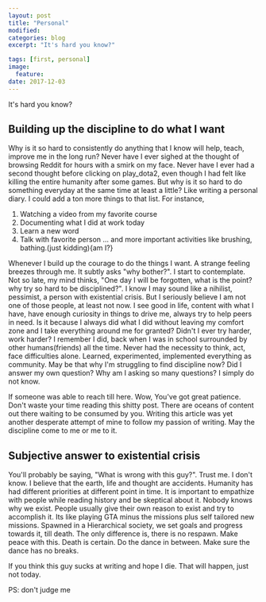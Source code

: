 ```yaml
---
layout: post
title: "Personal"
modified:
categories: blog
excerpt: "It's hard you know?"

tags: [first, personal]
image:
  feature:
date: 2017-12-03
---
```

It's hard you know?
## Building up the discipline to do what I want
Why is it so hard to consistently do anything that I know will help, teach, improve me in the long run? Never have I ever sighed at the thought of browsing Reddit for hours with a smirk on my face. Never have I ever had a second thought before clicking on play_dota2, even though I had felt like killing the entire humanity after some games. But why is it so hard to do something everyday at the same time at least a little? Like writing a personal diary. I could add a ton more things to that list. For instance,
1. Watching a video from my favorite course
2. Documenting what I did at work today
3. Learn a new word
4. Talk with favorite person
... and more important activities like brushing, bathing.(just kidding){am I?}

Whenever I build up the courage to do the things I want. A strange feeling breezes through me. It subtly asks "why bother?". I start to contemplate. Not so late, my mind thinks, "One day I will be forgotten, what is the point? why try so hard to be disciplined?". I know I may sound like a nihilist, pessimist, a person with existential crisis. But I seriously believe I am not one of those people, at least not now. I see good in life, content with what I have, have enough curiosity in things to drive me, always try to help peers in need. Is it because I always did what I did without leaving my comfort zone and I take everything around me for granted? Didn't I ever try harder, work harder? I remember I did, back when I was in school surrounded by other humans(friends) all the time. Never had the necessity to think, act, face difficulties alone.
Learned, experimented, implemented everything as community. May be that why I'm struggling to find discipline now? Did I answer my own question? Why am I asking so many questions? I simply do not know.

If someone was able to reach till here. Wow, You've got great patience. Don't waste your time reading this shitty post. There are oceans of content out there waiting to be consumed by you. Writing this article was yet another desperate attempt of mine to follow my passion of writing. May the discipline come to me or me to it.

## Subjective answer to existential crisis
You'll probably be saying, "What is wrong with this guy?".
Trust me. I don't know. I believe that the earth, life and thought are accidents. Humanity has had different priorities at different point in time.
It is important to empathize with people while reading history and be skeptical about it. Nobody knows why we exist. People usually give their own reason to exist and try to accomplish it. Its like playing GTA minus the missions plus self tailored new missions. Spawned in a Hierarchical society, we set goals and progress towards it, till death. The only difference is, there is no respawn. Make peace with this. Death is certain. Do the dance in between. Make sure the dance has no breaks.

If you think this guy sucks at writing and hope I die. That will happen, just not today.

PS: don't judge me
